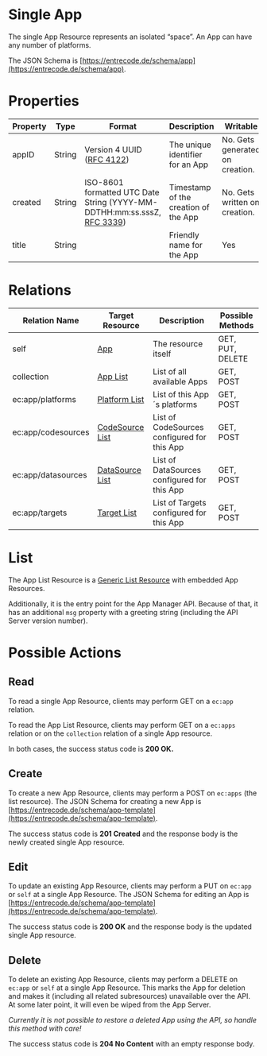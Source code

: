 # Single App

The single App Resource represents an isolated “space”. An App can have any number of platforms. 

The JSON Schema is [https://entrecode.de/schema/app](https://entrecode.de/schema/app).

# Properties

| Property | Type | Format | Description | Writable |
|----------|------|--------|-------------|----------|
|appID| String | Version 4 UUID ([RFC 4122](http://tools.ietf.org/html/rfc4122))| The unique identifier for an App | No. Gets generated on creation. |
|created| String| ISO-8601 formatted UTC Date String (YYYY-MM-DDTHH:mm:ss.sssZ, [RFC 3339](http://tools.ietf.org/html/rfc3339))| Timestamp of the creation of the App| No. Gets written on creation. |
|title|String||Friendly name for the App|Yes|

# Relations

| Relation Name | Target Resource | Description |Possible Methods |
|---------------|-----------------|-------------|-----------------|
| self          | [App](#)| The resource itself | GET, PUT, DELETE |
| collection    | [App List](#list)| List of all available Apps | GET, POST|
| ec:app/platforms | [Platform List](resources/platform#list) | List of this App´s platforms | GET, POST |
| ec:app/codesources | [CodeSource List](resources/codesource#list) | List of CodeSources configured for this App | GET, POST |
| ec:app/datasources | [DataSource List](resources/datasource#list) | List of DataSources configured for this App | GET, POST |
| ec:app/targets | [Target List](resources/target#list) | List of Targets configured for this App | GET, POST |

# List

The App List Resource is a [Generic List Resource](/#generic-list-resources) with embedded App Resources.

Additionally, it is the entry point for the App Manager API. Because of that, it has an additional `msg` property with a greeting string (including the API Server version number). 

# Possible Actions

## Read

To read a single App Resource, clients may perform GET on a `ec:app` relation.

To read the App List Resource, clients may perform GET on a `ec:apps` relation or on the `collection` relation of a single App resource.

In both cases, the success status code is **200 OK.**

## Create

To create a new App Resource, clients may perform a POST on `ec:apps` (the list resource). The JSON Schema for creating a new App is [https://entrecode.de/schema/app-template](https://entrecode.de/schema/app-template). 

The success status code is **201 Created** and the response body is the newly created single App resource.

## Edit

To update an existing App Resource, clients may perform a PUT on `ec:app` or `self` at a single App Resource. The JSON Schema for editing an App is [https://entrecode.de/schema/app-template](https://entrecode.de/schema/app-template). 

The success status code is **200 OK** and the response body is the updated single App resource.

## Delete

To delete an existing App Resource, clients may perform a DELETE on `ec:app` or `self` at a single App Resource. This marks the App for deletion and makes it (including all related subresources) unavailable over the API. At some later point, it will even be wiped from the App Server.

*Currently it is not possible to restore a deleted App using the API, so handle this method with care!*

The success status code is **204 No Content** with an empty response body.
